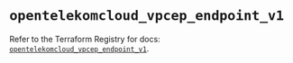 # `opentelekomcloud_vpcep_endpoint_v1`

Refer to the Terraform Registry for docs: [`opentelekomcloud_vpcep_endpoint_v1`](https://registry.terraform.io/providers/opentelekomcloud/opentelekomcloud/1.36.39/docs/resources/vpcep_endpoint_v1).

